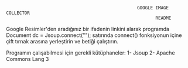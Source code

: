                                                       GOOGLE IMAGE COLLECTOR
                                                             README
                                                            
Google Resimler'den aradığınız bir ifadenin linkini alarak programda Document dc = Jsoup.connect(""); satırında connect() fonksiyonun içine
çift tırnak arasına yerleştirin ve betiği çalıştırın.

Programın çalışabilmesi için gerekli kütüphaneler:
1- Jsoup
2- Apache Commons Lang 3
